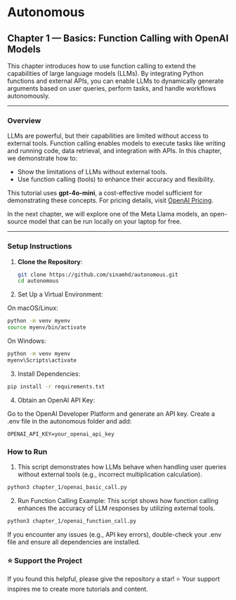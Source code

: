 # Autonomous
## Chapter 1 — Basics: Function Calling with OpenAI Models

This chapter introduces how to use function calling to extend the capabilities of large language models (LLMs). By integrating Python functions and external APIs, you can enable LLMs to dynamically generate arguments based on user queries, perform tasks, and handle workflows autonomously.

---

### Overview

LLMs are powerful, but their capabilities are limited without access to external tools. Function calling enables models to execute tasks like writing and running code, data retrieval, and integration with APIs. In this chapter, we demonstrate how to:
- Show the limitations of LLMs without external tools.
- Use function calling (tools) to enhance their accuracy and flexibility.

This tutorial uses **gpt-4o-mini**, a cost-effective model sufficient for demonstrating these concepts. For pricing details, visit [OpenAI Pricing](https://openai.com/api/pricing/).

In the next chapter, we will explore one of the Meta Llama models, an open-source model that can be run locally on your laptop for free.

---

### Setup Instructions

1. **Clone the Repository**:
   ```bash
   git clone https://github.com/sinamhd/autonomous.git
   cd autonomous
   ```
2. Set Up a Virtual Environment:

On macOS/Linux:
```bash
python -m venv myenv
source myenv/bin/activate
```
On Windows:
```bash
python -m venv myenv
myenv\Scripts\activate
```
3. Install Dependencies:

```bash
pip install -r requirements.txt
```

4. Obtain an OpenAI API Key:

Go to the OpenAI Developer Platform and generate an API key.
Create a .env file in the autonomous folder and add:
```
OPENAI_API_KEY=your_openai_api_key
```

### How to Run

1. This script demonstrates how LLMs behave when handling user queries without external tools (e.g., incorrect multiplication calculation).
```bash
python3 chapter_1/openai_basic_call.py
```
2. Run Function Calling Example: This script shows how function calling enhances the accuracy of LLM responses by utilizing external tools.

```bash
python3 chapter_1/openai_function_call.py
```
If you encounter any issues (e.g., API key errors), double-check your .env file and ensure all dependencies are installed.


### ⭐ Support the Project
If you found this helpful, please give the repository a star! ⭐ Your support inspires me to create more tutorials and content.